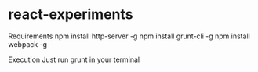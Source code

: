# react-experiments

Requirements
npm install http-server -g
npm install grunt-cli -g
npm install webpack -g

Execution
Just run grunt in your terminal
